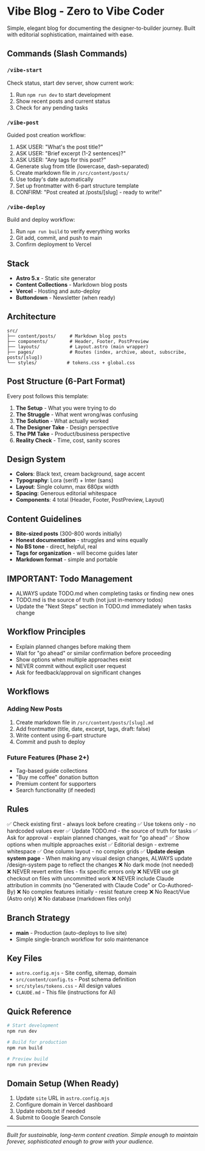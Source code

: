# Vibe Blog - Zero to Vibe Coder

Simple, elegant blog for documenting the designer-to-builder journey. Built with editorial sophistication, maintained with ease.

## Commands (Slash Commands)

### `/vibe-start`
Check status, start dev server, show current work:
1. Run `npm run dev` to start development
2. Show recent posts and current status
3. Check for any pending tasks

### `/vibe-post` 
Guided post creation workflow:
1. ASK USER: "What's the post title?"
2. ASK USER: "Brief excerpt (1-2 sentences)?"
3. ASK USER: "Any tags for this post?"
4. Generate slug from title (lowercase, dash-separated)
5. Create markdown file in `/src/content/posts/`
6. Use today's date automatically
7. Set up frontmatter with 6-part structure template
8. CONFIRM: "Post created at /posts/[slug] - ready to write!"

### `/vibe-deploy`
Build and deploy workflow:
1. Run `npm run build` to verify everything works
2. Git add, commit, and push to main
3. Confirm deployment to Vercel

## Stack
- **Astro 5.x** - Static site generator
- **Content Collections** - Markdown blog posts
- **Vercel** - Hosting and auto-deploy
- **Buttondown** - Newsletter (when ready)

## Architecture
```
src/
├── content/posts/     # Markdown blog posts
├── components/        # Header, Footer, PostPreview
├── layouts/           # Layout.astro (main wrapper)
├── pages/             # Routes (index, archive, about, subscribe, posts/[slug])
└── styles/           # tokens.css + global.css
```

## Post Structure (6-Part Format)
Every post follows this template:
1. **The Setup** - What you were trying to do
2. **The Struggle** - What went wrong/was confusing
3. **The Solution** - What actually worked
4. **The Designer Take** - Design perspective
5. **The PM Take** - Product/business perspective  
6. **Reality Check** - Time, cost, sanity scores

## Design System
- **Colors**: Black text, cream background, sage accent
- **Typography**: Lora (serif) + Inter (sans) 
- **Layout**: Single column, max 680px width
- **Spacing**: Generous editorial whitespace
- **Components**: 4 total (Header, Footer, PostPreview, Layout)

## Content Guidelines
- **Bite-sized posts** (300-800 words initially)
- **Honest documentation** - struggles and wins equally
- **No BS tone** - direct, helpful, real
- **Tags for organization** - will become guides later
- **Markdown format** - simple and portable

## IMPORTANT: Todo Management
- ALWAYS update TODO.md when completing tasks or finding new ones
- TODO.md is the source of truth (not just in-memory todos)
- Update the "Next Steps" section in TODO.md immediately when tasks change

## Workflow Principles
- Explain planned changes before making them
- Wait for "go ahead" or similar confirmation before proceeding
- Show options when multiple approaches exist
- NEVER commit without explicit user request
- Ask for feedback/approval on significant changes

## Workflows

### Adding New Posts
1. Create markdown file in `/src/content/posts/[slug].md`
2. Add frontmatter (title, date, excerpt, tags, draft: false)
3. Write content using 6-part structure
4. Commit and push to deploy

### Future Features (Phase 2+)
- Tag-based guide collections
- "Buy me coffee" donation button  
- Premium content for supporters
- Search functionality (if needed)

## Rules
✅ Check existing first - always look before creating
✅ Use tokens only - no hardcoded values ever
✅ Update TODO.md - the source of truth for tasks
✅ Ask for approval - explain planned changes, wait for "go ahead"
✅ Show options when multiple approaches exist
✅ Editorial design - extreme whitespace
✅ One column layout - no complex grids
✅ **Update design system page** - When making any visual design changes, ALWAYS update /design-system page to reflect the changes
❌ No dark mode (not needed)
❌ NEVER revert entire files - fix specific errors only
❌ NEVER use git checkout on files with uncommitted work
❌ NEVER include Claude attribution in commits (no "Generated with Claude Code" or Co-Authored-By)
❌ No complex features initially - resist feature creep
❌ No React/Vue (Astro only)
❌ No database (markdown files only)

## Branch Strategy
- **main** - Production (auto-deploys to live site)
- Simple single-branch workflow for solo maintenance

## Key Files
- `astro.config.mjs` - Site config, sitemap, domain
- `src/content/config.ts` - Post schema definition
- `src/styles/tokens.css` - All design values
- `CLAUDE.md` - This file (instructions for AI)

## Quick Reference
```bash
# Start development
npm run dev

# Build for production  
npm run build

# Preview build
npm run preview
```

## Domain Setup (When Ready)
1. Update `site` URL in `astro.config.mjs`
2. Configure domain in Vercel dashboard
3. Update robots.txt if needed
4. Submit to Google Search Console

---

*Built for sustainable, long-term content creation. Simple enough to maintain forever, sophisticated enough to grow with your audience.*
